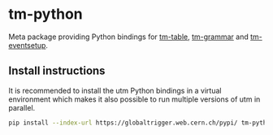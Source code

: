 # tm-python

Meta package providing Python bindings for
[tm-table](https://github.com/cms-l1-globaltrigger/tm-table),
[tm-grammar](https://github.com/cms-l1-globaltrigger/tm-grammar) and
[tm-eventsetup](https://github.com/cms-l1-globaltrigger/tm-eventsetup).

## Install instructions

It is recommended to install the utm Python bindings in a virtual environment
which makes it also possible to run multiple versions of utm in parallel.

```bash
pip install --index-url https://globaltrigger.web.cern.ch/pypi/ tm-python==0.10.0
```
